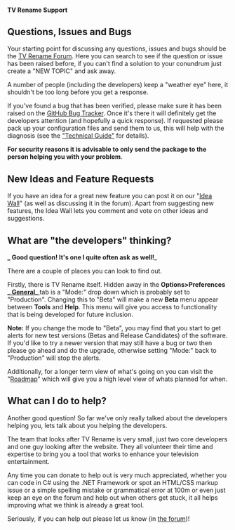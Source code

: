 #### TV Rename Support
## Questions, Issues and Bugs
Your starting point for discussing any questions, issues and bugs should be the [TV Rename Forum](https://groups.google.com/forum/#!forum/tvrename "Visit the TV Rename Forum"). Here you can search to see if the question or issue has been raised before, if you can't find a solution to your conundrum just create a "NEW TOPIC" and ask away.

A number of people (including the developers) keep a "weather eye" here, it shouldn't be too long before you get a response.

If you've found a bug that has been verified, please make sure it has been raised on the [GitHub Bug Tracker](https://github.com/TV-Rename/tvrename/issues "Visit the GitHub Bug Tracker"). Once it's there it will definitely get the developers attention (and hopefully a quick response). If requested please pack up your configuration files and send them to us, this will help with the diagnosis (see the ["Technical Guide"](technical#configuration-files "Read the Technical Guide") for details).

**For security reasons it is advisable to only send the package to the person helping you with your problem**.

## New Ideas and Feature&nbsp;Requests
If you have an idea for a great new feature you can post it on our "[Idea Wall](http://ideas.theideawall.com/TVRename/Forum/Details/8dea3275-4010-4bab-9763-a8bb613517e0 "Visit TV Renames Idea Wall")" (as well as discussing it in the forum). Apart from suggesting new features, the Idea Wall lets you comment and vote on other ideas and suggestions.

## What are "the developers" thinking?
**_ Good question! It's one I quite often ask as well!**_ 

There are a couple of places you can look to find out.

Firstly, there is TV Rename itself. Hidden away in the **Options>Preferences** [**_ General**_ ](options#the-general-tab) tab is a "Mode:" drop down which is probably set to "Production". Changing this to "Beta" will make a new **Beta** menu appear between **Tools** and **Help**. This menu will give you access to functionality that is being developed for future inclusion.

**Note:** If you change the mode to "Beta", you may find that you start to get alerts for new test versions (Betas and Release Candidates) of the software. If you'd like to try a newer version that may still have a bug or two then please go ahead and do the upgrade, otherwise setting "Mode:" back to "Production" will stop the alerts.

Additionally, for a longer term view of what's going on you can visit the "[Roadmap](https://github.com/TV-Rename/tvrename/milestones?direction=asc&sort=due_date&state=open "Visit TV Rename's Roadmap")" which will give you a high level view of whats planned for when.

## What can I do to help?
Another good question! So far we've only really talked about the developers helping you, lets talk about you helping the developers.

The team that looks after TV Rename is very small, just two core developers and one guy looking after the website. They all volunteer their time and expertise to bring you a tool that works to enhance your television entertainment.

Any time you can donate to help out is very much appreciated, whether you can code in C# using the .NET Framework or  spot an HTML/CSS markup issue or a simple spelling mistake or grammatical error at 100m or even just keep an eye on the forum and help out when others get stuck, it all helps improving what we think is already a great tool.

Seriously, if you can help out please let us know (in [the forum](https://groups.google.com/forum/#!forum/tvrename "Visit the TV Rename Forum"))!

